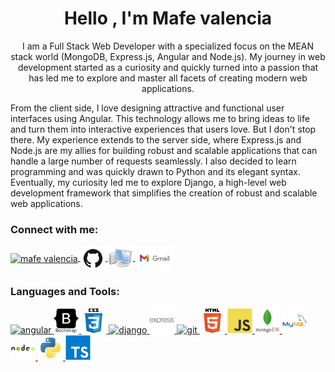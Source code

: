 <h1 align="center">Hello , I'm Mafe valencia</h1>
<p align="center">I am a Full Stack Web Developer with a specialized focus on the MEAN stack world (MongoDB, Express.js, Angular and Node.js). My journey in web development started as a curiosity and quickly turned into a passion that has led me to explore and master all facets of creating modern web applications.

From the client side, I love designing attractive and functional user interfaces using Angular. This technology allows me to bring ideas to life and turn them into interactive experiences that users love. But I don't stop there. 
My experience extends to the server side, where Express.js and Node.js are my allies for building robust and scalable applications that can handle a large number of requests seamlessly. I also decided to learn programming and was quickly drawn to Python and its elegant syntax. Eventually, my curiosity led me to explore Django, a high-level web development framework that simplifies the creation of robust and scalable web applications.</p>

<h3 align="left">Connect with me:</h3>
<p align="left">
  <a href="https://www.linkedin.com/in/mafe-valencia-4b8b7528a/" target="blank">
    <img align="center" src="https://raw.githubusercontent.com/rahuldkjain/github-profile-readme-generator/master/src/images/icons/Social/linked-in-alt.svg" alt="mafe valencia" height="30" width="40" />
  </a>
  <a href="https://github.com/mafev54/mafev54" target="blank">
    <img align="center" src="https://github.com/mafev54/mafev54/blob/main/GitHub-logotype.png" alt="mafe valencia" height="40" width="40" />
  </a>
  <a href="https://github.com/mafev54/mafev54" target="blank">
    <img align="center" src="https://github.com/mafev54/mafev54/blob/main/web.site.png" alt="mafe valencia" height="40" width="40" />
  </a>
  <a href="valenciamafe651@gmail.com" target="blank">
    <img align="center" src="https://github.com/mafev54/mafev54/blob/main/gmailicon.jpg" alt="mafe valencia" height="40" width="60" />
  </a>
</p>

<h3 align="left">Languages and Tools:</h3>
<p align="left">
  <a href="https://angular.io" target="_blank" rel="noreferrer">
    <img src="https://angular.io/assets/images/logos/angular/angular.svg" alt="angular" width="40" height="40"/>
  </a>
  <a href="https://getbootstrap.com" target="_blank" rel="noreferrer">
  <img src="https://raw.githubusercontent.com/devicons/devicon/master/icons/bootstrap/bootstrap-plain-wordmark.svg" alt="bootstrap" width="40" height="40"/>
  </a>
  <a href="https://www.w3schools.com/css/" target="_blank" rel="noreferrer">
    <img src="https://raw.githubusercontent.com/devicons/devicon/master/icons/css3/css3-original-wordmark.svg" alt="css3" width="40" height="40"/>
  </a>
  <a href="https://www.djangoproject.com/" target="_blank" rel="noreferrer">
    <img src="https://cdn.worldvectorlogo.com/logos/django.svg" alt="django" width="40" height="40"/>
  </a>
  <a href="https://expressjs.com" target="_blank" rel="noreferrer">
    <img src="https://raw.githubusercontent.com/devicons/devicon/master/icons/express/express-original-wordmark.svg" alt="express" width="40" height="40"/>
  </a>
  <a href="https://git-scm.com/" target="_blank" rel="noreferrer">
    <img src="https://www.vectorlogo.zone/logos/git-scm/git-scm-icon.svg" alt="git" width="40" height="40"/>
  </a>
  <a href="https://www.w3.org/html/" target="_blank" rel="noreferrer">
    <img src="https://raw.githubusercontent.com/devicons/devicon/master/icons/html5/html5-original-wordmark.svg" alt="html5" width="40" height="40"/>
  </a>
  <a href="https://developer.mozilla.org/en-US/docs/Web/JavaScript" target="_blank" rel="noreferrer">
    <img src="https://raw.githubusercontent.com/devicons/devicon/master/icons/javascript/javascript-original.svg" alt="javascript" width="40" height="40"/>
  </a>
  <a href="https://www.mongodb.com/" target="_blank" rel="noreferrer">
    <img src="https://raw.githubusercontent.com/devicons/devicon/master/icons/mongodb/mongodb-original-wordmark.svg" alt="mongodb" width="40" height="40"/>
  </a>
  <a href="https://www.mysql.com/" target="_blank" rel="noreferrer">
    <img src="https://raw.githubusercontent.com/devicons/devicon/master/icons/mysql/mysql-original-wordmark.svg" alt="mysql" width="40" height="40"/>
  </a>
  <a href="https://nodejs.org" target="_blank" rel="noreferrer">
    <img src="https://raw.githubusercontent.com/devicons/devicon/master/icons/nodejs/nodejs-original-wordmark.svg" alt="nodejs" width="40" height="40"/>
  </a>
  <a href="https://www.python.org" target="_blank" rel="noreferrer">
    <img src="https://raw.githubusercontent.com/devicons/devicon/master/icons/python/python-original.svg" alt="python" width="40" height="40"/>
  </a>
  <a href="https://www.typescriptlang.org/" target="_blank" rel="noreferrer">
    <img src="https://raw.githubusercontent.com/devicons/devicon/master/icons/typescript/typescript-original.svg" alt="typescript" width="40" height="40"/>
  </a>
</p>

